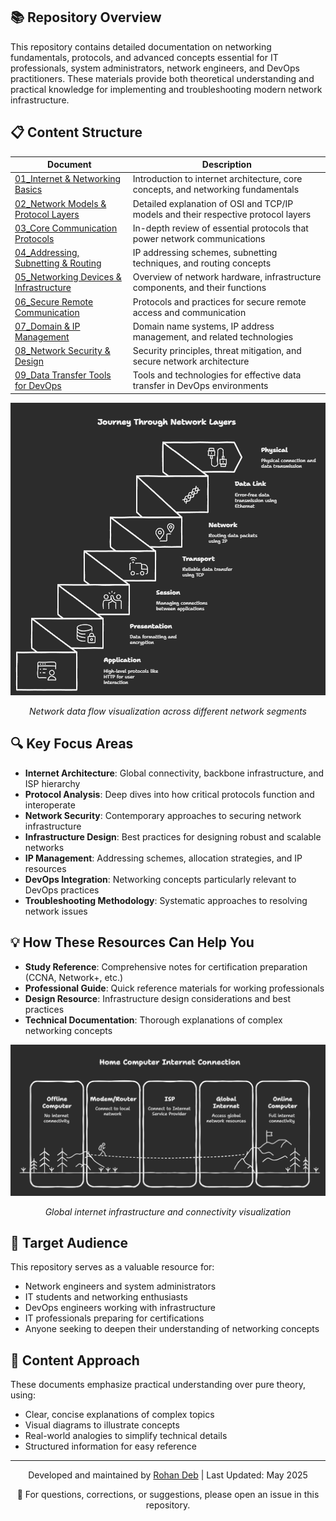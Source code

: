 ## 📚 Repository Overview

This repository contains detailed documentation on networking fundamentals, protocols, and advanced concepts essential for IT professionals, system administrators, network engineers, and DevOps practitioners. These materials provide both theoretical understanding and practical knowledge for implementing and troubleshooting modern network infrastructure.

## 📋 Content Structure

| Document | Description |
|---------|-------------|
| [01_Internet & Networking Basics](01_Internet%20%26%20Networking%20Basics.md) | Introduction to internet architecture, core concepts, and networking fundamentals |
| [02_Network Models & Protocol Layers](02_Network%20Models%20%26%20Protocol%20Layers.md) | Detailed explanation of OSI and TCP/IP models and their respective protocol layers |
| [03_Core Communication Protocols](03_Core%20Communication%20Protocols.md) | In-depth review of essential protocols that power network communications |
| [04_Addressing, Subnetting & Routing](04_Addressing%2C%20Subnetting%20%26%20Routing.md) | IP addressing schemes, subnetting techniques, and routing concepts |
| [05_Networking Devices & Infrastructure](05_Networking%20Devices%20%26%20Infrastructure.md) | Overview of network hardware, infrastructure components, and their functions |
| [06_Secure Remote Communication](06_Secure%20Remote%20Communication.md) | Protocols and practices for secure remote access and communication |
| [07_Domain & IP Management](07_Domain%20%26%20IP%20Management.md) | Domain name systems, IP address management, and related technologies |
| [08_Network Security & Design](08_Network%20Security%20%26%20Design.md) | Security principles, threat mitigation, and secure network architecture |
| [09_Data Transfer Tools for DevOps](09_Data%20Transfer%20Tools%20for%20DevOps.md) | Tools and technologies for effective data transfer in DevOps environments |

<div align="center">
  <img src="images/2.1.png" alt="Network Data Flow Diagram" width="650">
  <p><em>Network data flow visualization across different network segments</em></p>
</div>

## 🔍 Key Focus Areas

- **Internet Architecture**: Global connectivity, backbone infrastructure, and ISP hierarchy
- **Protocol Analysis**: Deep dives into how critical protocols function and interoperate
- **Network Security**: Contemporary approaches to securing network infrastructure
- **Infrastructure Design**: Best practices for designing robust and scalable networks
- **IP Management**: Addressing schemes, allocation strategies, and IP resources
- **DevOps Integration**: Networking concepts particularly relevant to DevOps practices
- **Troubleshooting Methodology**: Systematic approaches to resolving network issues

## 💡 How These Resources Can Help You

- **Study Reference**: Comprehensive notes for certification preparation (CCNA, Network+, etc.)
- **Professional Guide**: Quick reference materials for working professionals
- **Design Resource**: Infrastructure design considerations and best practices
- **Technical Documentation**: Thorough explanations of complex networking concepts

<div align="center">
  <img src="images/1.1.png" alt="Internet Structure Diagram" width="650">
  <p><em>Global internet infrastructure and connectivity visualization</em></p>
</div>

## 🎯 Target Audience

This repository serves as a valuable resource for:
- Network engineers and system administrators
- IT students and networking enthusiasts
- DevOps engineers working with infrastructure
- IT professionals preparing for certifications
- Anyone seeking to deepen their understanding of networking concepts

## 🔄 Content Approach

These documents emphasize practical understanding over pure theory, using:
- Clear, concise explanations of complex topics
- Visual diagrams to illustrate concepts
- Real-world analogies to simplify technical details
- Structured information for easy reference

---

<div align="center">
  <p>Developed and maintained by <a href="https://github.com/rohandeb2">Rohan Deb</a> | Last Updated: May 2025</p>
  <p>📧 For questions, corrections, or suggestions, please open an issue in this repository.</p>
</div>
